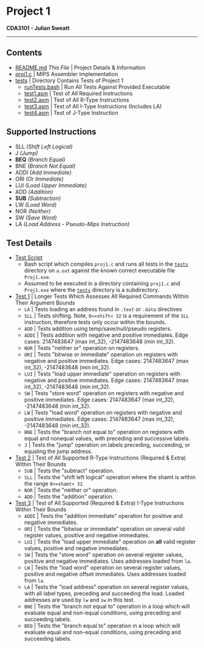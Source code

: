 # Project 1
__CDA3101 - Julian Sweatt__  

---

## Contents
* [README.md](./README.md) _This File_ | Project Details & Information
* [proj1.c](./proj1.c) | MIPS Assembler Implementation
* [tests](./tests) | Directory Contains Tests of Project 1
  * [runTests.bash](./tests/runTests.bash) | Run All Tests Against Provided Executable
  * [test1.asm](./tests/test1.asm) | Test of All Required Instructions
  * [test2.asm](./tests/test2.asm) | Test of All R-Type Instructions
  * [test3.asm](./tests/test3.asm) | Test of All I-Type Instructions (Includes LA)
  * [test4.asm](./tests/test4.asm) | Test of J-Type Instruction

## Supported Instructions
* SLL _(Shift Left Logical)_
* J _(Jump)_
* **BEQ** _(Branch Equal)_
* BNE _(Branch Not Equal)_
* ADDI _(Add Immediate)_
* ORI _(Or Immediate)_
* LUI _(Load Upper Immediate)_
* ADD _(Addition)_
* **SUB** _(Subtraction)_
* LW _(Load Word)_
* NOR _(Neither)_
* SW _(Save Word)_
* LA _(Load Address - Pseudo-Mips Instruction)_

## Test Details
* [Test Script](./tests/runTests.bash)
  * Bash script which compiles `proj1.c` and runs all tests in the [`tests`](./tests) directory on `a.out` against the known correct executable file `Proj1.exe`.
  * Assumed to be executed in a directory containing `proj1.c` and `Proj1.exe` where the [`tests`](./tests) directory is a subdirectory. 
* [Test 1](./tests/test1.asm) | Longer Tests Which Assesses All Required Commands Within Their Argument Bounds
  * `LA` | Tests loading an address found in `.text` or `.data` directives
  * `SLL` | Tests shifting. Note, `0<=shift< 32` is a requirement of the `SLL` instruction, therefore tests only occur within the bounds. 
  * `ADD` | Tests addition using temp/save/null/pseudo registers. 
  * `ADDI` | Tests addition with negative and positive immediates. Edge cases: 2147483647 (max int_32), -2147483648 (min int_32).
  * `NOR` | Tests "neither or" operation on registers. 
  * `ORI` | Tests "bitwise or immediate" operation on registers with negative and positive immediates. Edge cases: 2147483647 (max int_32), -2147483648 (min int_32).
  * `LUI` | Tests "load upper immediate" operation on registers with negative and positive immediates. Edge cases: 2147483647 (max int_32), -2147483648 (min int_32).
  * `SW` | Tests "store word" operation on registers with negative and positive immediates. Edge cases: 2147483647 (max int_32), -2147483648 (min int_32).
  * `LW` | Tests "load word" operation on registers with negative and positive immediates. Edge cases: 2147483647 (max int_32), -2147483648 (min int_32).
  * `BNE` | Tests the "branch not equal to" operation on registers with equal and nonequal values, with preceding and successive labels.
  * `J` | Tests the "jump" operation on labels preceding, succeeding, or equaling the jump address.
* [Test 2](./tests/test2.asm) | Test of All Supported R-Type Instructions (Required & Extra) Within Their Bounds
  * `SUB` | Tests the "subtract" operation.
  * `SLL` | Tests the "shift left logical" operation where the shamt is within the range `0<=shamt< 32`.
  * `NOR` | Tests the "neither or" operation.
  * `ADD` | Tests the "addition" operation.
* [Test 3](./tests/test3.asm) | Test of All Supported (Required & Extra) I-Type Instructions Within Their Bounds
  * `ADDI` | Tests the "addition immediate" operation for positive and negative immediates.
  * `ORI` | Tests the "bitwise or immediate" operation on several valid register values, positive and negative immediates.
  * `LUI` | Tests the "load upper immediate" operation on **all** valid register values, positive and negative immediates.
  * `SW` | Tests the "store word" operation on several register values, positive and negative immediates. Uses addresses loaded from `la`.
  * `LW` | Tests the "load word" operation on several register values, positive and negative offset immediates. Uses addresses loaded from `la`.
  * `LA` | Tests the "load address" operation on several register values, with all label types, preceding and succeeding the load. Loaded addresses are used by `lw` and `sw` in this test.
  * `BNE` | Tests the "branch not equal to" operation in a loop which will evaluate equal and non-equal conditions, using preceding and succeeding labels. 
  * `BEQ` | Tests the "branch equal to" operation in a loop which will evaluate equal and non-equal conditions, using preceding and succeeding labels.